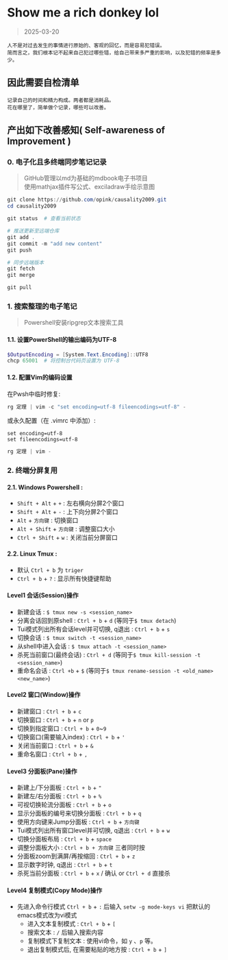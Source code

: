 # Show me a rich donkey lol

> 2025-03-20


```admonish note
人不是对过去发生的事情进行原始的、客观的回忆，而是容易犯错误。  
简而言之，我们根本记不起来自己犯过哪些错，给自己带来多严重的影响，以及犯错的频率是多少。
```

## 因此需要自检清单

```admonish note
记录自己的时间和精力构成。两者都是消耗品。  
花在哪里了，简单做个记录，哪些可以改善。  
```

## 产出如下改善感知( Self-awareness of Improvement )

### 0. 电子化且多终端同步笔记记录
> GitHub管理以md为基础的mdbook电子书项目  
> 使用mathjax插件写公式、exciladraw手绘示意图

```powershell
git clone https://github.com/opink/causality2009.git
cd causality2009

git status  # 查看当前状态

# 推送更新至远端仓库
git add .
git commit -m "add new content"
git push

# 同步远端版本
git fetch
git merge

git pull
```

### 1. 搜索整理的电子笔记
> Powershell安装ripgrep文本搜索工具

#### 1.1. 设置PowerShell的输出编码为UTF-8

```powershell
$OutputEncoding = [System.Text.Encoding]::UTF8
chcp 65001  # 将控制台代码页设置为 UTF-8
```

#### 1.2. 配置Vim的编码设置

在Pwsh中临时修复:
```powershell
rg 定理 | vim -c "set encoding=utf-8 fileencodings=utf-8" -
```
或永久配置（在 .vimrc 中添加）:
```vim
set encoding=utf-8
set fileencodings=utf-8
```

```powershell
rg 定理 | vim -
```

### 2. 终端分屏复用
#### 2.1. Windows Powershell :
   - `Shift + Alt` + `+` : 左右横向分屏2个窗口
   - `Shift + Alt` + `-` : 上下向分屏2个窗口
   - `Alt` + `方向键` : 切换窗口
   - `Alt + Shift` + `方向键` : 调整窗口大小
   - `Ctrl + Shift` + `w` : 关闭当前分屏窗口
  
#### 2.2. Linux Tmux :
- 默认 `Ctrl + b` 为 `triger`
- `Ctrl + b` + `?` : 显示所有快捷键帮助

#### Level1 会话(Session)操作
  - 新建会话 : `$ tmux new -s <session_name>`
  - 分离会话回到原shell : `Ctrl + b` + `d` (等同于`$ tmux detach`)
  - Tui模式列出所有会话level并可切换, q退出 : `Ctrl + b` + `s`
  - 切换会话 : `$ tmux switch -t <session_name>`
  - 从shell中进入会话 : `$ tmux attach -t <session_name>`
  - 杀死当前窗口(最终会话) : `Ctrl + d` (等同于`$ tmux kill-session -t <session_name>`)
  - 重命名会话 : `Ctrl +b` + `$` (等同于`$ tmux rename-session -t <old_name> <new_name>`)

#### Level2 窗口(Window)操作
  - 新建窗口 : `Ctrl + b` + `c`
  - 切换窗口 : `Ctrl + b` + `n` or `p`
  - 切换到指定窗口 : `Ctrl + b` + `0`~`9`
  - 切换窗口(需要输入index) : `Ctrl + b` + `'`
  - 关闭当前窗口 : `Ctrl + b` + `&`
  - 重命名窗口 : `Ctrl + b` + `,`
    
#### Level3 分面板(Pane)操作
  - 新建上/下分面板 : `Ctrl + b` + `"`
  - 新建左/右分面板 : `Ctrl + b` + `%`
  - 可视切换轮流分面板 : `Ctrl + b` + `o`
  - 显示分面板的编号来切换分面板 : `Ctrl + b` + `q`
  - 使用方向键来Jump分面板 : `Ctrl + b` + `方向键`
  - Tui模式列出所有窗口level并可切换, q退出 : `Ctrl + b` + `w`
  - 切换分面板布局 : `Ctrl + b` + `space`
  - 调整分面板大小 : `Ctrl + b + 方向键` 三者同时按
  - 分面板zoom到满屏/再按缩回 : `Ctrl + b` + `z`
  - 显示数字时钟, q退出 : `Ctrl + b` + `t`
  - 杀死当前分面板 : `Ctrl + b` + `x` / 确认 or `Ctrl + d` 直接杀

#### Level4 复制模式(Copy Mode)操作
- 先进入命令行模式  `Ctrl + b` + `:` 后输入 `setw -g mode-keys vi` 把默认的emacs模式改为vi模式
  - 进入文本复制模式 : `Ctrl + b` + `[`
  - 搜索文本 : `/` 后输入搜索内容
  - 复制模式下复制文本 : 使用vi命令，如 `y` 、`p` 等。
  - 退出复制模式后, 在需要粘贴的地方按 : `Ctrl + b` + `]`
